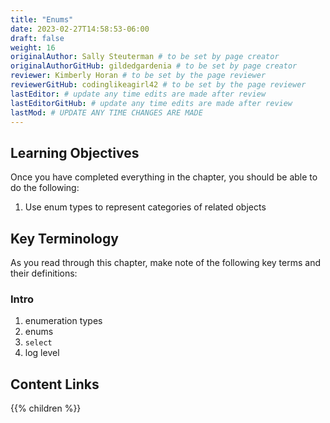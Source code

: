 ```yaml
---
title: "Enums"
date: 2023-02-27T14:58:53-06:00
draft: false
weight: 16
originalAuthor: Sally Steuterman # to be set by page creator
originalAuthorGitHub: gildedgardenia # to be set by page creator
reviewer: Kimberly Horan # to be set by the page reviewer
reviewerGitHub: codinglikeagirl42 # to be set by the page reviewer
lastEditor: # update any time edits are made after review
lastEditorGitHub: # update any time edits are made after review
lastMod: # UPDATE ANY TIME CHANGES ARE MADE
---
```


## Learning Objectives

Once you have completed everything in the chapter, you should be able to do the following:

1. Use enum types to represent categories of related objects

## Key Terminology

As you read through this chapter, make note of the following key terms and their definitions:

### Intro

1. enumeration types
1. enums
1. `select`
1. log level

## Content Links

{{% children %}}
